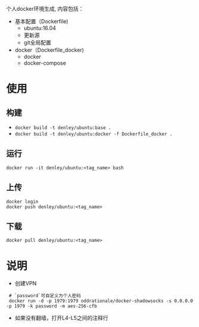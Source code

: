 个人docker环境生成, 内容包括：
* 基本配置（Dockerfile)
  - ubuntu:16.04
  - 更新源
  - git全局配置
* docker（Dockerfile_docker)
  - docker
  - docker-compose

# 使用
## 构建
* `docker build -t denley/ubuntu:base .`
* `docker build -t denley/ubuntu:docker -f Dockerfile_docker .`

## 运行
`docker run -it denley/ubuntu:<tag_name> bash`

## 上传

```
docker login
docker push denley/ubuntu:<tag_name>
```
## 下载
`docker pull denley/ubuntu:<tag_name>`

# 说明
* 创建VPN

```
 # `password`可自定义为个人密码
 docker run -d -p 1979:1979 oddrationale/docker-shadowsocks -s 0.0.0.0 -p 1979 -k password -m aes-256-cfb
```

* 如果没有翻墙，打开L4-L5之间的注释行